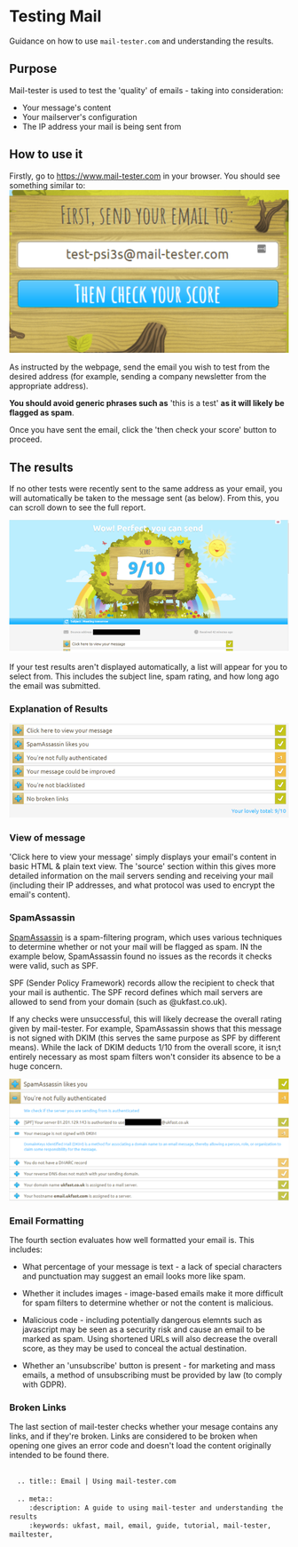 # Testing Mail

Guidance on how to use `mail-tester.com` and understanding the results.

## **Purpose**
Mail-tester is used to test the 'quality' of emails - taking into consideration:
* Your message's content
* Your mailserver's configuration
* The IP address your mail is being sent from

## **How to use it**
Firstly, go to https://www.mail-tester.com in your browser. You should see something similar to:
![Mailtester_1](files/Mailtester1.png)

As instructed by the webpage, send the email you wish to test from the desired address (for example, sending a company newsletter from the appropriate address).

**You should avoid generic phrases such as** 'this is a test' **as it will likely be flagged as spam**.

Once you have sent the email, click the 'then check your score' button to proceed.

## **The results**
If no other tests were recently sent to the same address as your email, you will automatically be taken to the message sent (as below). From this, you can scroll down to see the full report.

![Mailtester_2](files/Mailtester2.png)

If your test results aren't displayed automatically, a list will appear for you to select from. This includes the subject line, spam rating, and how long ago the email was submitted.

### **Explanation of Results**
![Mailtester_3](files/Mailtester3.png)

### View of message
'Click here to view your message' simply displays your email's content in basic HTML & plain text view. The 'source' section within this gives more detailed information on the mail servers sending and receiving your mail (including their IP addresses, and what protocol was used to encrypt the email's content).

### SpamAssassin
[SpamAssassin](https://spamassassin.apache.org/) is a spam-filtering program, which uses various techniques to determine whether or not your mail will be flagged as spam. IN the example below, SpamAssassin found no issues as the records it
checks were valid, such as SPF.

SPF (Sender Policy Framework) records allow the recipient to check that your mail is authentic. The SPF record defines which mail servers are allowed to send from your domain (such as @ukfast.co.uk).

If any checks were unsuccessful, this will likely decrease the overall rating given by mail-tester. For example, SpamAssassin shows that this message is not signed with DKIM (this serves the same purpose as SPF by different means). While the lack of DKIM deducts 1/10 from the overall score, it isn;t entirely necessary as most spam filters won't consider its absence to be a huge concern.

![Mailtester_4](files/Mailtester4.png)

### Email Formatting

The fourth section evaluates how well formatted your email is. This includes:

* What percentage of your message is text - a lack of special characters and punctuation may suggest an email looks more like spam.

* Whether it includes images - image-based emails make it more difficult for spam filters to determine whether or not the content is malicious. 

* Malicious code - including potentially dangerous elemnts such as javascript may be seen as a security risk and cause an email to be marked as spam. Using shortened URLs will also decrease the overall score, as they may be used to conceal the actual destination.

* Whether an 'unsubscribe' button is present - for marketing and mass emails, a method of unsubscribing must be provided by law (to comply with GDPR).

###  Broken Links
The last section of mail-tester checks whether your mesage contains any links, and if they're broken. Links are considered to be broken when opening one gives an error code and doesn't load the content originally intended to be found there.

```eval_rst

  .. title:: Email | Using mail-tester.com

  .. meta::
     :description: A guide to using mail-tester and understanding the results
     :keywords: ukfast, mail, email, guide, tutorial, mail-tester, mailtester, 
